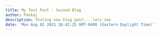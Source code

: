 ```yaml
---
title: My Test Post - Second Blog
author: Pankaj
description: Testing new blog post... lets see
date: 'Mon Aug 02 2021 16:42:25 GMT-0400 (Eastern Daylight Time)'
---
```

